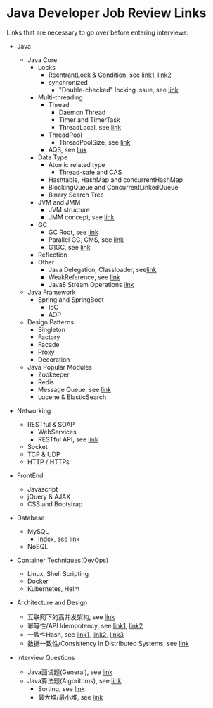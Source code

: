 # Java Developer Job Review Links
Links that are necessary to go over before entering interviews:
* Java 
    - Java Core
        + Locks
            * ReentrantLock & Condition, see [link1](https://blog.csdn.net/vernonzheng/article/details/8288251), [link2](https://www.jianshu.com/p/f207e85d0238)
            * synchronized
                - "Double-checked" locking issue, see [link](https://www.cs.umd.edu/~pugh/java/memoryModel/DoubleCheckedLocking.html) 
        + Multi-threading
            * Thread
                - Daemon Thread
                - Timer and TimerTask
                - ThreadLocal, see [link](https://www.cnblogs.com/jasongj/p/8079718.html)
            * ThreadPool
                - ThreadPoolSize, see [link](https://mp.weixin.qq.com/s/RcsGOUtWQKO7w2BZNb8NzQ)
            * AQS, see [link](https://www.jianshu.com/p/da9d051dcc3d)
        + Data Type
            * Atomic related type
                - Thread-safe and CAS
            * Hashtable, HashMap and concurrentHashMap
            * BlockingQueue and ConcurrentLinkedQueue
            * Binary Search Tree
        + JVM and JMM
            * JVM structure
            * JMM concept, see [link](https://blog.csdn.net/javazejian/article/details/72772461)
        + GC
            * GC Root, see [link](https://www.dynatrace.com/resources/ebooks/javabook/how-garbage-collection-works/)
            * Parallel GC, CMS, see [link](http://www.importnew.com/1993.html)
            * G1GC, see [link](https://www.oracle.com/technetwork/tutorials/tutorials-1876574.html)
        + Reflection
        + Other
            * Java Delegation, Classloader, see[link](https://www.cnblogs.com/wxd0108/p/6681618.html)
            * WeakReference, see [link](https://mp.weixin.qq.com/s/TyM-zD2Irxk_BzS_D6I0KA)
            * Java8 Stream Operations [link](https://www.baeldung.com/java-8-streams-introduction)
    - Java Framework
        + Spring and SpringBoot
            * IoC
            * AOP
    - Design Patterns
        + Singleton
        + Factory
        + Facade
        + Proxy
        + Decoration
    - Java Popular Modules
        + Zookeeper
        + Redis
        + Message Queue, see [link](https://blog.csdn.net/maihilton/article/details/80037824?from=singlemessage&isappinstalled=0)
        + Lucene & ElasticSearch

* Networking
    - RESTful & SOAP
        + WebServices
        + RESTful API, see [link](https://blog.mwaysolutions.com/2014/06/05/10-best-practices-for-better-restful-api/)
    - Socket
    - TCP & UDP
    - HTTP / HTTPs

* FrontEnd
    - Javascript    
    - jQuery & AJAX
    - CSS and Bootstrap

* Database
    - MySQL
        + Index, see [link](https://blog.csdn.net/tongdanping/article/details/79878302)
    - NoSQL

* Container Techniques(DevOps)
    - Linux, Shell Scripting
    - Docker
    - Kubernetes, Helm

* Architecture and Design
    - 互联网下的高并发架构, see [link](http://blog.thankbabe.com/2016/09/14/high-concurrency-scheme/)
    - 幂等性/API Idempotency, see [link1](https://www.jianshu.com/p/6707cbc4b294?from=timeline), [link2](https://www.jianshu.com/p/b8c19cbeede4)
    - 一致性Hash, see [link1](https://www.jianshu.com/p/e968c081f563), [link2](https://www.toptal.com/big-data/consistent-hashing), [link3](https://www.cnblogs.com/xrq730/p/5186728.html)
    - 数据一致性/Consistency in Distributed Systems, see [link](https://blog.csdn.net/hxpjava1/article/details/79409459)

* Interview Questions
    - Java面试题(General), see [link](https://blog.csdn.net/d12345678a/article/details/54376914)
    - Java算法题(Algorithms), see [link](https://www.zhihu.com/question/24964987)
        + Sorting, see [link](https://www.cnblogs.com/onepixel/articles/7674659.html)
        + 最大堆/最小堆, see [link](https://www.jianshu.com/p/62b651797ad8)

